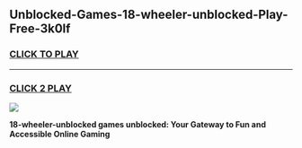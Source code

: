 
## Unblocked-Games-18-wheeler-unblocked-Play-Free-3k0lf
<h3>
<a href="https://premium76.site?title=18-wheeler-unblocked&ref=12A">CLICK TO PLAY</a></h3>
<hr>

<h3>
<a href="https://premium76.site?title=18-wheeler-unblocked&ref=12A">CLICK 2 PLAY</a>
  
</h3>

<a href="https://premium76.site?title=18-wheeler-unblocked&ref=12A"><img src="https://clearcache.store/games.png"></a>


**18-wheeler-unblocked games unblocked: Your Gateway to Fun and Accessible Online Gaming**
